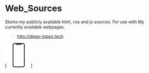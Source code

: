 # Web_Sources

Stores my publicly available html, css and js sources.
For use with My currently available webpages.

> http://diego-lopez.tech

[![cellphone svg](cellphone.svg)]
